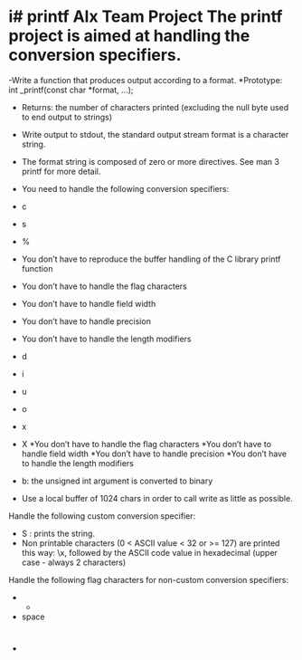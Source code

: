 i# printf
Alx Team Project 
The printf project is aimed at handling the conversion specifiers.
=======
-Write a function that produces output according to a format.
*Prototype: int _printf(const char *format, ...);

* Returns: the number of characters printed (excluding the null byte used to end output to strings)
* Write output to stdout, the standard output stream
format is a character string.
* The format string is composed of zero or more directives. See man 3 printf for more detail.
* You need to handle the following conversion specifiers:
 * c
 * s
 * %
* You don’t have to reproduce the buffer handling of the C library printf function

* You don’t have to handle the flag characters
* You don’t have to handle field width
* You don’t have to handle precision
* You don’t have to handle the length modifiers

* d
* i
* u
* o
* x
* X
*You don’t have to handle the flag characters
*You don’t have to handle field width
*You don’t have to handle precision
*You don’t have to handle the length modifiers

* b: the unsigned int argument is converted to binary

* Use a local buffer of 1024 chars in order to call write as little as possible.

Handle the following custom conversion specifier:

* S : prints the string.
* Non printable characters (0 < ASCII value < 32 or >= 127) are printed this way: \x, followed by the ASCII code value in hexadecimal (upper case - always 2 characters) 

Handle the following flag characters for non-custom conversion specifiers:

* +
* space
* #
